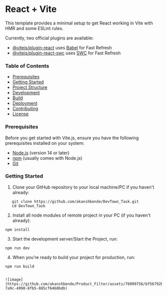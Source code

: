 # React + Vite

This template provides a minimal setup to get React working in Vite with HMR and some ESLint rules.

Currently, two official plugins are available:

- [@vitejs/plugin-react](https://github.com/vitejs/vite-plugin-react/blob/main/packages/plugin-react/README.md) uses [Babel](https://babeljs.io/) for Fast Refresh
- [@vitejs/plugin-react-swc](https://github.com/vitejs/vite-plugin-react-swc) uses [SWC](https://swc.rs/) for Fast Refresh

### Table of Contents

- [Prerequisites](#prerequisites)
- [Getting Started](#getting-started)
- [Project Structure](#project-structure)
- [Development](#development)
- [Build](#build)
- [Deployment](#deployment)
- [Contributing](#contributing)
- [License](#license)

### Prerequisites

Before you get started with Vite.js, ensure you have the following prerequisites installed on your system:

- [Node.js](https://nodejs.org/) (version 14 or later)
- [npm](https://www.npmjs.com/) (usually comes with Node.js)
- [Git](https://git-scm.com/)

### Getting Started

1. Clone your GitHub repository to your local machine/PC if you haven't already:

```shell
   git clone https://github.com/akanshbende/DevTown_Task.git
   cd DevTown_Task
```

2. Install all node modules of remote project in your PC (if you haven't already):

```shell
npm install
```

3.  Start the development server/Start the Project, run:

```shell
npm run dev
```

4. When you're ready to build your project for production, run:

```shell
npm run build


![image](https://github.com/akanshbende/Product_Filter/assets/76099756/bf56792b-7a9c-4990-8fb5-885cf6460bdb)



